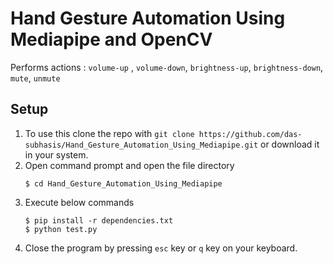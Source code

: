 # Hand Gesture Automation Using Mediapipe and OpenCV

Performs actions : `volume-up` , `volume-down`, `brightness-up`, `brightness-down`, `mute`, `unmute`

## Setup
1. To use this clone the repo with   `git clone https://github.com/das-subhasis/Hand_Gesture_Automation_Using_Mediapipe.git` or download it in your system.
2. Open command prompt and open the file directory
   ```
   $ cd Hand_Gesture_Automation_Using_Mediapipe
   ```
4. Execute below commands
   ```
   $ pip install -r dependencies.txt
   $ python test.py
   ```
5. Close the program by pressing `esc` key or `q` key on your keyboard.
